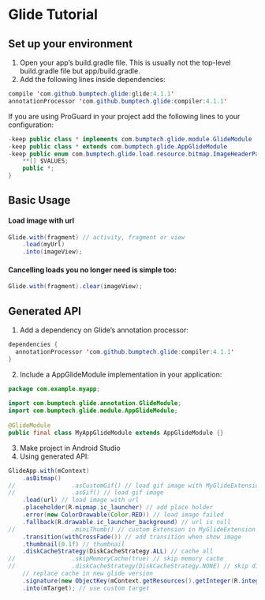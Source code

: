 # Glide Tutorial


## Set up your environment
1. Open your app’s build.gradle file. This is usually not the top-level build.gradle file but app/build.gradle.
2. Add the following lines inside dependencies:
```java
compile 'com.github.bumptech.glide:glide:4.1.1'
annotationProcessor 'com.github.bumptech.glide:compiler:4.1.1'
```
If you are using ProGuard in your project add the following lines to your configuration:
```java
-keep public class * implements com.bumptech.glide.module.GlideModule
-keep public class * extends com.bumptech.glide.AppGlideModule
-keep public enum com.bumptech.glide.load.resource.bitmap.ImageHeaderParser$** {
    **[] $VALUES;
    public *;
}
```
## Basic Usage
#### Load image with url
```java
Glide.with(fragment) // activity, fragment or view
    .load(myUrl)
    .into(imageView);
```
#### Cancelling loads you no longer need is simple too:
```java
Glide.with(fragment).clear(imageView);
```
## Generated API
1. Add a dependency on Glide’s annotation processor:
```java
dependencies {
  annotationProcessor 'com.github.bumptech.glide:compiler:4.1.1'
}
```
2. Include a AppGlideModule implementation in your application:
```java
package com.example.myapp;
   
import com.bumptech.glide.annotation.GlideModule;
import com.bumptech.glide.module.AppGlideModule;
   
@GlideModule
public final class MyAppGlideModule extends AppGlideModule {}
```
3. Make project in Android Studio
4. Using generated API:
```java
GlideApp.with(mContext)
    .asBitmap()
//                .asCustomGif() // load gif image with MyGlideExtension
//                .asGif() // load gif image
    .load(url) // load image with url
    .placeholder(R.mipmap.ic_launcher) // add place holder
    .error(new ColorDrawable(Color.RED)) // load image failed
    .fallback(R.drawable.ic_launcher_background) // url is null
//                .miniThumb() // custom Extension in MyGlideExtension
    .transition(withCrossFade()) // add transition when show image
    .thumbnail(0.1f) // thumbnail
    .diskCacheStrategy(DiskCacheStrategy.ALL) // cache all
//                .skipMemoryCache(true) // skip memory cache
//                .diskCacheStrategy(DiskCacheStrategy.NONE) // skip disk cache
    // replace cache in new glide version
    .signature(new ObjectKey(mContext.getResources().getInteger(R.integer.glide_version)))
    .into(mTarget); // use custom target
```


